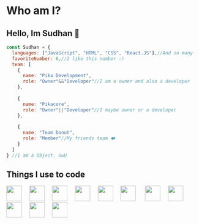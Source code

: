 <!-- You found this secret :clap: -->
<link rel="stylesheet" type="text/css" href="https://raw.githubusercontent.com/StylishThemes/GitHub-Dark/master/github-dark.user.css">

# Who am I?
## Hello, Im Sudhan :wave:

```js
const Sudhan = {
  languages: ["JavaScript", "HTML", "CSS", "React.JS"],//And so many
  favoriteNumber: 6,//I like this number :)
  team: [
    {
      name: "Pika Development",
      role: "Owner"&&"Developer"//I am a owner and also a developer
    },
    
    {
      name: "Pikacore",
      role: "Owner"||"Developer"//I maybe owner or a developer
    },
    
    {
      name: "Team Donut",
      role: "Member"//My friends team ❤️
    }
  ]
} //I am a Object. UwU
```

## Things I use to code

<img src="https://devicons.github.io/devicon/devicon.git/icons/html5/html5-plain.svg" width="40px">&nbsp;&nbsp;&nbsp;&nbsp;&nbsp;<img src="https://devicons.github.io/devicon/devicon.git/icons/css3/css3-plain.svg" width="40px">&nbsp;&nbsp;&nbsp;&nbsp;&nbsp;<img src="https://devicons.github.io/devicon/devicon.git/icons/javascript/javascript-original.svg" width="40px">&nbsp;&nbsp;&nbsp;&nbsp;&nbsp;<img src="https://devicons.github.io/devicon/devicon.git/icons/nodejs/nodejs-plain.svg" width="40px">&nbsp;&nbsp;&nbsp;&nbsp;&nbsp;<img src="https://devicons.github.io/devicon/devicon.git/icons/express/express-original.svg" width="40px">&nbsp;&nbsp;&nbsp;&nbsp;&nbsp;<img src="https://devicons.github.io/devicon/devicon.git/icons/git/git-original.svg" width="40px">&nbsp;&nbsp;&nbsp;&nbsp;&nbsp;&nbsp;<img src="https://devicons.github.io/devicon/devicon.git/icons/github/github-original.svg" width="40px">&nbsp;&nbsp;&nbsp;&nbsp;&nbsp;<img src="https://devicons.github.io/devicon/devicon.git/icons/mongodb/mongodb-original.svg" width="40px">&nbsp;&nbsp;&nbsp;&nbsp;&nbsp;<img src="https://devicons.github.io/devicon/devicon.git/icons/npm/npm-original-wordmark.svg" width="40px">&nbsp;&nbsp;&nbsp;&nbsp;&nbsp;<img src="https://devicons.github.io/devicon/devicon.git/icons/ubuntu/ubuntu-plain.svg" width="40px">&nbsp;&nbsp;&nbsp;&nbsp;&nbsp;<img src="https://devicons.github.io/devicon/devicon.git/icons/electron/electron-original.svg" width="40px">
